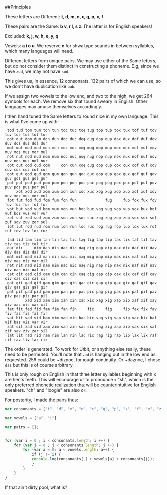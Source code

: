 ##Principles

These letters are Different: **t, d, m, n, c, g, p, x, f**.

These pairs are the Same: **b v, r l, s z**. The latter is for English speakers!

Excluded: **k, j, w, h, e, y, q**

Vowels: **a i o u**. We reserve **e** for shwa type sounds in between syllables, which many languages will need. 

Different letters form unique pairs. We may use either of the Same letters, but do not consider them distinct in constructing a phoneme. E.g, since we have `zod`, we may not have `sod`.

This gives us, in essence, 12 consonants. 132 pairs of which we can use, so we don't have duplication like `bub`. 

If we assign two vowels to the low end, and two to the high, we get 264 symbols for each. We remove six that sound sweary in English. Other languages may amuse themselves accordingly. 

I then hand tuned the Same letters to sound nice in my own language. This is what I've come up with:

```
 tod tud tom tum ton tun toc tuc tog tug top tup tox tux tof tuf tov tuv tos tuz tol tur 
 dot dut dom dum don dun doc duc dog dug dop dup dox dux dof duf dov duv dos duz dol dur 
 mot mut mod mud mon mun moc muc mog mug mop mup mox mux mof muf mov muv mos muz mor mul
 not nut nod nud nom num noc nuc nog nug nop nup nox nux nof nuf nov nuv nos nuz nol nur 
 cot cut cod cud com     con cun cog cug cop cup cox cux cof cuf cov cuv cos cuz col cur 
 got gut god gud gom gum gon gun goc guc gop gup gox gux gof guf gov guv gos guz gol gur 
 pot put pod pud pom pum pon pun poc puc pog pug pox pux pof puf pov puv pos puz por pul 
     xot xod xud xom xum xon xun xoc xuc xog xug xop xup xof xuf xov xuv xoz xus xor xul
 fot fut fod fud fom fum fon fun             fug     fup fox fux fov fuv foz fus fol fur
 vot but vod vud bom vum von vun boc buc vog vug vop vup vox bux bof vuf boz vuz vor vur
 zot sut zod sud zom zum son zun soc suc zog zug zop zup sox sux sof zuf sov zuv zor sul
 lot lut rod rud rom rum lon run loc ruc rog rug rop lup lox lux rof ruf rov luv loz ruz

 tad tid tam tim tan tin tac tic tag tig tap tip tax tix taf tif tav tiv tas tiz tal tir 
 dat dit     dim dan din dac dic dag dig dap dip dax dix daf dif dav div das diz dal dir 
 mat mit mad mid man min mac mic mag mig map mip max mix maf mif mav miv mas miz mar mil
 nat nit nad nid nam nim nac nic nag nig nap nip nax nix naf nif nav niv nas niz nal nir 
 cat cit cad cid cam cim can cin cag cig cap cip cax cix caf cif cav civ cas ciz cal cir 
 gat git gad gid gam gim gan gin gac gic gap gip gax gix gaf gif gav giv gas giz gal gir 
 pat pit pad pid pam pim pan pin pac pic pag pig pax pix paf pif pav piv pas piz par pil 
         xad xid xam xim xan xin xac xic xag xig xap xip xaf xif xav xiv xaz xis xar xil
 fat fit fad fid fam fim fan fin     fic     fig     fip fax fix fav fiv faz fis fal fir
 vat bit vad vid bam vim van vin bac bic vag vig vap vip vax bix baf vif baz viz var vir
 zat sit zad sid zam zim san zin sac sic zag zig zap zip sax six saf zif sav ziv zar sil
 lat lit rad rid ram rim lan rin lac ric rag rig rap lip lax lix raf rif rav liv laz riz
 ```

 The order is generated. To work for Urbit, or anything else really, these need to be permuted. You'll note that `zod` is hanging out in the low end as requested. 256 could be ~diznoc, for rough continuity. Or ~daznoc, I chose `das` but this is of course arbitrary.

This is only rough on English in that three letter syllables beginning with x are hen's teeth. This will encourage us to pronounce `x` "sh", which is the only preferred phonetic realization that will be counterintuitive for English speakers. "ch" and "loogie" are also ok.

For posterity, I made the pairs thus:

```javascript
var consonants = ["t", "d", "m", "n", "c", "g", "p", "x", "f", "v", "z", "r"];

var vowels = ["a", "i"]

var pairs = [];


for (var i = 0 ; i < consonants.length; i ++) {
    for (var j = 0 ; j < consonants.length; j ++) {
        for (var a = 0; a < vowels.length; a++) {
            if (j != i) {
            console.log(consonants[i] + vowels[a] + consonants[j]);  
            }
        }
    }
}
```
If that ain't dirty pool, what is?
